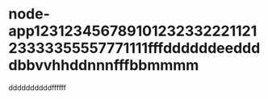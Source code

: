 # node-app12312345678910123233222112123333355557771111fffddddddeeddddbbvvhhddnnnfffbbmmmm
ddddddddddffffff
